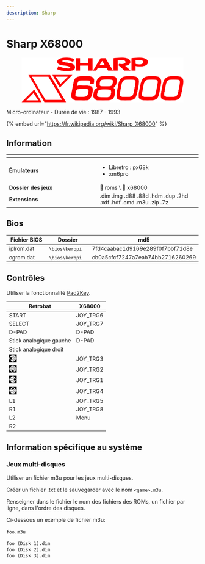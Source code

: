 ```yaml
---
description: Sharp
---
```


# Sharp X68000

<div align="left">

<figure><img src="https://raw.githubusercontent.com/fabricecaruso/es-theme-carbon/52ff37c9e265587d006945a2ba695b5a962b3a3d/art/logos/x68000.svg" alt=""><figcaption></figcaption></figure>

</div>

Micro-ordinateur - Durée de vie : 1987 - 1993

{% embed url="https://fr.wikipedia.org/wiki/Sharp_X68000" %}

## Information

<table data-header-hidden><thead><tr><th width="224"></th><th></th></tr></thead><tbody><tr><td><strong>Émulateurs</strong></td><td><ul><li>Libretro : px68k</li><li>xm6pro</li></ul></td></tr><tr><td><strong>Dossier des jeux</strong></td><td><span data-gb-custom-inline data-tag="emoji" data-code="1f4c2">📂</span> roms \ <span data-gb-custom-inline data-tag="emoji" data-code="1f4c2">📂</span> x68000</td></tr><tr><td><strong>Extensions</strong></td><td>.dim .img .d88 .88d .hdm .dup .2hd .xdf .hdf .cmd .m3u .zip .7z</td></tr></tbody></table>

## Bios

<table><thead><tr><th width="224">Fichier BIOS</th><th width="169">Dossier</th><th>md5</th></tr></thead><tbody><tr><td>iplrom.dat</td><td><code>\bios\keropi</code></td><td>7fd4caabac1d9169e289f0f7bbf71d8e</td></tr><tr><td>cgrom.dat</td><td><code>\bios\keropi</code></td><td>cb0a5cfcf7247a7eab74bb2716260269</td></tr></tbody></table>

## Contrôles

Utiliser la fonctionnalité [Pad2Key](../../../../controleurs/pad2key.md).

| Retrobat                                          | X68000    |
| ------------------------------------------------- | --------- |
| START                                             | JOY\_TRG6 |
| SELECT                                            | JOY\_TRG7 |
| D-PAD                                             | D-PAD     |
| Stick analogique gauche                           | D-PAD     |
| Stick analogique droit                            |           |
| ![](<../../../../.gitbook/assets/image (32).png>) | JOY\_TRG3 |
| ![](<../../../../.gitbook/assets/image (19).png>) | JOY\_TRG2 |
| ![](<../../../../.gitbook/assets/image (6).png>)  | JOY\_TRG1 |
| ![](<../../../../.gitbook/assets/image (34).png>) | JOY\_TRG4 |
| L1                                                | JOY\_TRG5 |
| R1                                                | JOY\_TRG8 |
| L2                                                | Menu      |
| R2                                                |           |

## Information spécifique au système

### Jeux multi-disques

Utiliser un fichier m3u pour les jeux multi-disques.

Créer un fichier .txt et le sauvegarder avec le nom `<game>.m3u`.&#x20;

Renseigner dans le fichier le nom des fichiers des ROMs, un fichier par ligne, dans l'ordre des disques.&#x20;

Ci-dessous un exemple de fichier m3u:

`foo.m3u`

```
foo (Disk 1).dim
foo (Disk 2).dim
foo (Disk 3).dim
```
